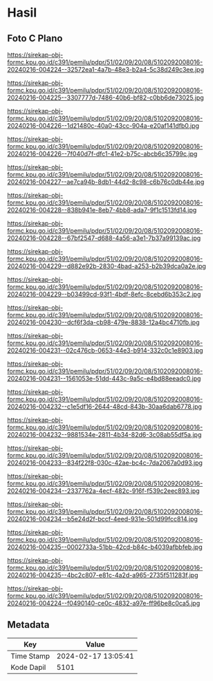 # Hasil

## Foto C Plano

https://sirekap-obj-formc.kpu.go.id/c391/pemilu/pdpr/51/02/09/20/08/5102092008016-20240216-004224--32572ea1-4a7b-48e3-b2a4-5c38d249c3ee.jpg

https://sirekap-obj-formc.kpu.go.id/c391/pemilu/pdpr/51/02/09/20/08/5102092008016-20240216-004225--3307777d-7486-40b6-bf82-c0bb6de73025.jpg

https://sirekap-obj-formc.kpu.go.id/c391/pemilu/pdpr/51/02/09/20/08/5102092008016-20240216-004226--1d21480c-40a0-43cc-904a-e20af141dfb0.jpg

https://sirekap-obj-formc.kpu.go.id/c391/pemilu/pdpr/51/02/09/20/08/5102092008016-20240216-004226--7f040d7f-dfc1-41e2-b75c-abcb6c35799c.jpg

https://sirekap-obj-formc.kpu.go.id/c391/pemilu/pdpr/51/02/09/20/08/5102092008016-20240216-004227--ae7ca94b-8db1-44d2-8c98-c6b76c0db44e.jpg

https://sirekap-obj-formc.kpu.go.id/c391/pemilu/pdpr/51/02/09/20/08/5102092008016-20240216-004228--838b941e-8eb7-4bb8-ada7-9f1c1513fd14.jpg

https://sirekap-obj-formc.kpu.go.id/c391/pemilu/pdpr/51/02/09/20/08/5102092008016-20240216-004228--67bf2547-d688-4a56-a3e1-7b37a99139ac.jpg

https://sirekap-obj-formc.kpu.go.id/c391/pemilu/pdpr/51/02/09/20/08/5102092008016-20240216-004229--d882e92b-2830-4bad-a253-b2b39dca0a2e.jpg

https://sirekap-obj-formc.kpu.go.id/c391/pemilu/pdpr/51/02/09/20/08/5102092008016-20240216-004229--b03499cd-93f1-4bdf-8efc-8cebd6b353c2.jpg

https://sirekap-obj-formc.kpu.go.id/c391/pemilu/pdpr/51/02/09/20/08/5102092008016-20240216-004230--dcf6f3da-cb98-479e-8838-12a4bc4710fb.jpg

https://sirekap-obj-formc.kpu.go.id/c391/pemilu/pdpr/51/02/09/20/08/5102092008016-20240216-004231--02c476cb-0653-44e3-b914-332c0c1e8903.jpg

https://sirekap-obj-formc.kpu.go.id/c391/pemilu/pdpr/51/02/09/20/08/5102092008016-20240216-004231--1561053e-51dd-443c-9a5c-e4bd88eeadc0.jpg

https://sirekap-obj-formc.kpu.go.id/c391/pemilu/pdpr/51/02/09/20/08/5102092008016-20240216-004232--c1e5df16-2644-48cd-843b-30aa6dab6778.jpg

https://sirekap-obj-formc.kpu.go.id/c391/pemilu/pdpr/51/02/09/20/08/5102092008016-20240216-004232--9881534e-2811-4b34-82d6-3c08ab55df5a.jpg

https://sirekap-obj-formc.kpu.go.id/c391/pemilu/pdpr/51/02/09/20/08/5102092008016-20240216-004233--834f22f8-030c-42ae-bc4c-7da2067a0d93.jpg

https://sirekap-obj-formc.kpu.go.id/c391/pemilu/pdpr/51/02/09/20/08/5102092008016-20240216-004234--2337762a-4ecf-482c-916f-f539c2eec893.jpg

https://sirekap-obj-formc.kpu.go.id/c391/pemilu/pdpr/51/02/09/20/08/5102092008016-20240216-004234--b5e24d2f-bccf-4eed-931e-501d99fcc814.jpg

https://sirekap-obj-formc.kpu.go.id/c391/pemilu/pdpr/51/02/09/20/08/5102092008016-20240216-004235--0002733a-51bb-42cd-b84c-b4039afbbfeb.jpg

https://sirekap-obj-formc.kpu.go.id/c391/pemilu/pdpr/51/02/09/20/08/5102092008016-20240216-004235--4bc2c807-e81c-4a2d-a965-2735f511283f.jpg

https://sirekap-obj-formc.kpu.go.id/c391/pemilu/pdpr/51/02/09/20/08/5102092008016-20240216-004224--f0490140-ce0c-4832-a97e-ff96be8c0ca5.jpg


## Metadata

| Key        | Value               |
| ---------- | ------------------- |
| Time Stamp | 2024-02-17 13:05:41 |
| Kode Dapil | 5101                |




